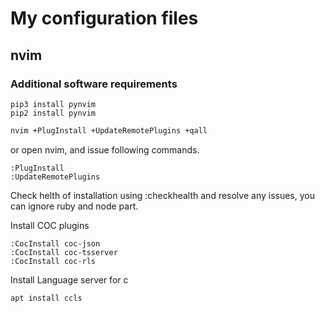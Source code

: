 # My configuration files

## nvim

### Additional software requirements

```
pip3 install pynvim
pip2 install pynvim
```

```bash
nvim +PlugInstall +UpdateRemotePlugins +qall
```

or open nvim, and issue following commands.

	:PlugInstall
	:UpdateRemotePlugins


Check helth of installation using :checkhealth and resolve any issues, you can ignore ruby and node part.

Install COC plugins
```
:CocInstall coc-json
:CocInstall coc-tsserver
:CocInstall coc-rls
```

Install Language server for c
```
apt install ccls
```


